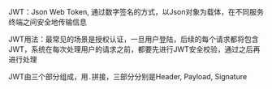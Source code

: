 JWT：Json Web Token, 通过数字签名的方式，以Json对象为载体，在不同服务终端之间安全地传输信息

JWT用法：最常见的场景是授权认证，一旦用户登陆，后续的每个请求都将包含JWT，系统在每次处理用户的请求之前，都要先进行JWT安全校验，通过之后再进行处理

JWT由三个部分组成，用`.`拼接，三部分分别是Header, Payload, Signature